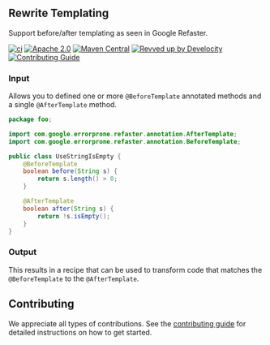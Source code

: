 ## Rewrite Templating
Support before/after templating as seen in Google Refaster.

[![ci](https://github.com/openrewrite/rewrite-templating/actions/workflows/ci.yml/badge.svg)](https://github.com/openrewrite/rewrite-templating/actions/workflows/ci.yml)
[![Apache 2.0](https://img.shields.io/github/license/openrewrite/rewrite-templating.svg)](https://www.apache.org/licenses/LICENSE-2.0)
[![Maven Central](https://img.shields.io/maven-central/v/org.openrewrite/rewrite-templating.svg)](https://mvnrepository.com/artifact/org.openrewrite/templating)
[![Revved up by Develocity](https://img.shields.io/badge/Revved%20up%20by-Develocity-06A0CE?logo=Gradle&labelColor=02303A)](https://ge.openrewrite.org/scans)
[![Contributing Guide](https://img.shields.io/badge/Contributing-Guide-informational)](https://github.com/openrewrite/.github/blob/main/CONTRIBUTING.md)

### Input

Allows you to defined one or more `@BeforeTemplate` annotated methods and a single `@AfterTemplate` method.

```java
package foo;

import com.google.errorprone.refaster.annotation.AfterTemplate;
import com.google.errorprone.refaster.annotation.BeforeTemplate;

public class UseStringIsEmpty {
    @BeforeTemplate
    boolean before(String s) {
        return s.length() > 0;
    }

    @AfterTemplate
    boolean after(String s) {
        return !s.isEmpty();
    }
}
```

### Output

This results in a recipe that can be used to transform code that matches the `@BeforeTemplate` to the `@AfterTemplate`.

## Contributing

We appreciate all types of contributions. See the [contributing guide](https://github.com/openrewrite/.github/blob/main/CONTRIBUTING.md) for detailed instructions on how to get started.
